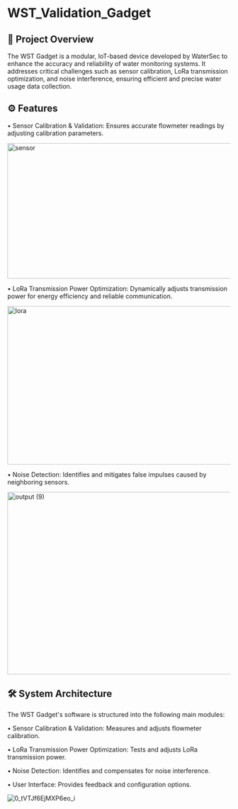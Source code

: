 # WST_Validation_Gadget

## 📌 Project Overview
The WST Gadget is a modular, IoT-based device developed by WaterSec to enhance the accuracy and reliability of water monitoring systems. It addresses critical challenges such as sensor calibration, LoRa transmission optimization, and noise interference, ensuring efficient and precise water usage data collection.

## ⚙️ Features
• Sensor Calibration & Validation: Ensures accurate flowmeter readings by adjusting calibration parameters.

<img width="550" height="306" alt="sensor" src="https://github.com/user-attachments/assets/93a19c03-ae71-4076-adf7-3ef37ea145d2" />

• LoRa Transmission Power Optimization: Dynamically adjusts transmission power for energy efficiency and reliable communication.

<img width="550" height="358" alt="lora" src="https://github.com/user-attachments/assets/a1d579f1-b4ae-460f-9734-0dbb475c6a38" />

• Noise Detection: Identifies and mitigates false impulses caused by neighboring sensors.

<img width="550" height="412" alt="output (9)" src="https://github.com/user-attachments/assets/7ee73101-830f-4b60-93d0-d1423b08faae" />

## 🛠️ System Architecture

The WST Gadget's software is structured into the following main modules:

• Sensor Calibration & Validation: Measures and adjusts flowmeter calibration.

• LoRa Transmission Power Optimization: Tests and adjusts LoRa transmission power.

• Noise Detection: Identifies and compensates for noise interference.

• User Interface: Provides feedback and configuration options.

![0_tVTJf6EjMXP6eo_i](https://github.com/user-attachments/assets/bc3cc7d2-cce6-42ef-8ca0-a402bc7b2da4)
